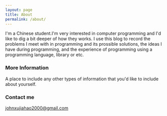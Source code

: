 ```yaml
---
layout: page
title: About
permalink: /about/
---
```


I'm a Chinese student.I'm very interested in computer programming and I'd like to dig a bit deeper of how they works.
I use this blog to record the problems I meet with in programming and its prossible solutions, the ideas I have during programming, 
and the experience of programming using a programming language, library or etc.

### More Information

A place to include any other types of information that you'd like to include about yourself.

### Contact me

[johnxujiahao2000@gmail.com](NobodyXu:johnxujiahao2000@gmail.com)

